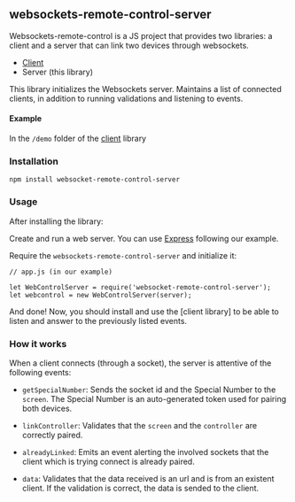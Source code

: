 ## websockets-remote-control-server

Websockets-remote-control is a JS project that provides two libraries: a client and a
server that can link two devices through websockets.

- [Client](https://github.com/Cambalab/websocket-remote-control-client)
- Server (this library)

This library initializes the Websockets server. Maintains a list of connected clients, in addition to running validations and listening to events. 

#### Example

In the `/demo` folder of the [client](https://github.com/Cambalab/websocket-remote-control-client) library

### Installation

`npm install websocket-remote-control-server`

### Usage

After installing the library:

Create and run a web server. You can use [Express](https://expressjs.com) following our 
example.

Require the `websockets-remote-control-server` and initialize it:

```
// app.js (in our example)

let WebControlServer = require('websocket-remote-control-server');
let webcontrol = new WebControlServer(server);
```
And done! Now, you should install and use the [client library] to be able to listen and answer to the previously listed events.

### How it works

When a client connects (through a socket), the server is attentive of the following events:

- `getSpecialNumber`: Sends the socket id and the Special Number to the `screen`. The Special Number is an auto-generated token used for pairing both devices.

- `linkController`: Validates that the `screen` and the `controller` are correctly paired. 

- `alreadyLinked`: Emits an event alerting the involved sockets that the client which is trying connect is already paired.

- `data`: Validates that the data received is an url and is from an existent client. If the validation is correct, the data is sended to the client.
